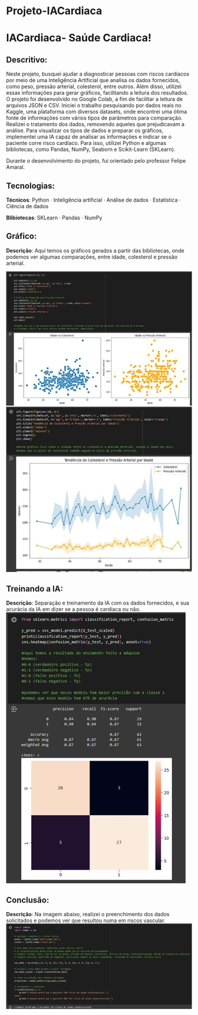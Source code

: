 # Projeto-IACardiaca
 
# IACardiaca- Saúde Cardiaca!

## Descritivo:

Neste projeto, busquei ajudar a diagnosticar pessoas com riscos cardíacos por meio de uma Inteligência Artificial que analisa os dados fornecidos, como peso, pressão arterial, colesterol, entre outros. Além disso, utilizei essas informações para gerar gráficos, facilitando a leitura dos resultados.
O projeto foi desenvolvido no Google Colab, a fim de facilitar a leitura de arquivos JSON e CSV. Iniciei o trabalho pesquisando por dados reais no Kaggle, uma plataforma com diversos datasets, onde encontrei uma ótima fonte de informações com vários tipos de parâmetros para comparação. Realizei o tratamento dos dados, removendo aqueles que prejudicavam a análise. Para visualizar os tipos de dados e preparar os gráficos, implementei uma IA capaz de analisar as informações e indicar se o paciente corre risco cardíaco. Para isso, utilizei Python e algumas bibliotecas, como Pandas, NumPy, Seaborn e Scikit-Learn (SKLearn).

Durante o desenvolvimento do projeto, fui orientado pelo professor Felipe Amaral.

## Tecnologias:

**Técnicos**: Python · Inteligência artificial · Análise de dados · Estatística  · Ciência de dados

**Blibiotecas**: SKLearn · Pandas · NumPy

## Gráfico:
**Descrição**: Aqui temos os gráficos gerados a partir das bibliotecas, onde podemos ver algumas comparações, entre idade, colesterol e pressão arterial. 

![imagem](img/4a.jpeg)
![imagem1](img/3a.jpeg)

## Treinando a IA:
**Descrição**: Separação e treinamento da IA com os dados fornecidos, e sua acurácia da IA em dizer se a pessoa é cardíaca ou não.
![imagem2](img/2a.jpeg)

## Conclusão:
**Descrição**: Na imagem abaixo, realizei o preenchimento dos dados solicitados e podemos ver que resultou numa em riscos vascular.
![imagem3](img/1a.jpeg)




